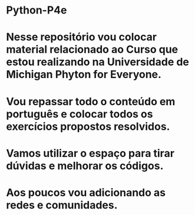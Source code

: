 # Python-P4e
# Nesse repositório vou colocar material relacionado ao Curso que estou realizando na Universidade de Michigan Phyton for Everyone.
# Vou repassar todo o conteúdo em português e colocar todos os exercícios propostos resolvidos.
# Vamos utilizar o espaço para tirar dúvidas e melhorar os códigos.
# Aos poucos vou adicionando as redes e comunidades.
